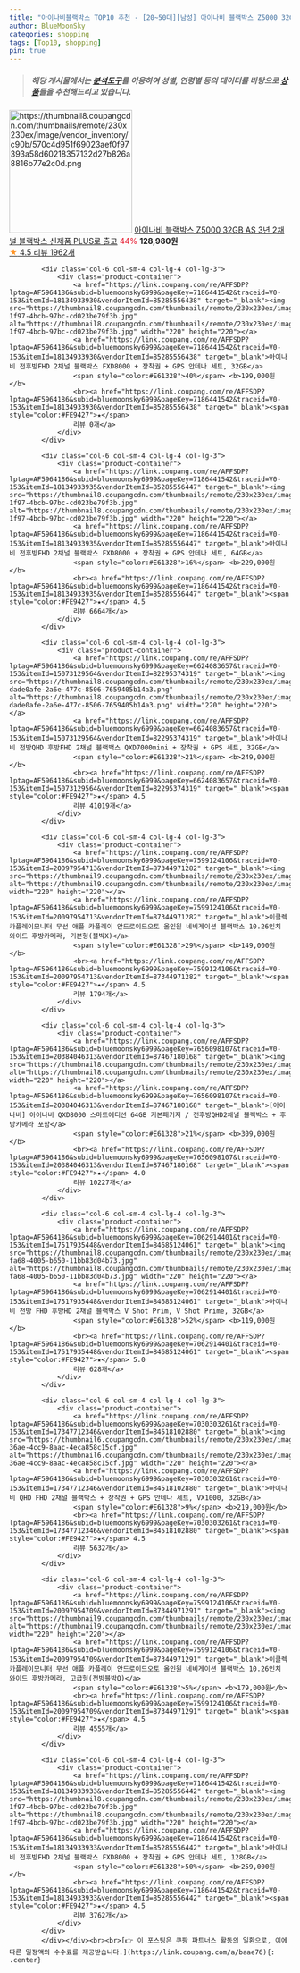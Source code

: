 ```yaml
---
title: "아이나비블랙박스 TOP10 추천 - [20~50대][남성] 아이나비 블랙박스 Z5000 32GB AS 3년 2채널 블랙박스 신제품 PLUS로 출고"
author: BlueMoonSky
categories: shopping
tags: [Top10, shopping]
pin: true
---
```


> ##### 해당 게시물에서는 [**분석도구**](https://itemscout.io/)를 이용하여 **성별**, **연령별** 등의 데이터를 바탕으로 [**상품**](https://link.coupang.com/a/baae76)들을 추천해드리고 있습니다.
<div class="container"><div class="row">
            <div class="col-6 col-sm-4 col-lg-4 col-lg-3">
                <div class="product-container">
                    <a href="https://link.coupang.com/re/AFFSDP?lptag=AF5964186&subid=bluemoonsky6999&pageKey=7645399974&traceid=V0-153&itemId=20327485665&vendorItemId=76574473772" target="_blank"><img src="https://thumbnail8.coupangcdn.com/thumbnails/remote/230x230ex/image/vendor_inventory/c90b/570c4d951f69023aef0f97393a58d60218357132d27b826a8816b77e2c0d.png" alt="https://thumbnail8.coupangcdn.com/thumbnails/remote/230x230ex/image/vendor_inventory/c90b/570c4d951f69023aef0f97393a58d60218357132d27b826a8816b77e2c0d.png" width="220" height="220"></a>
                    <a href="https://link.coupang.com/re/AFFSDP?lptag=AF5964186&subid=bluemoonsky6999&pageKey=7645399974&traceid=V0-153&itemId=20327485665&vendorItemId=76574473772" target="_blank">아이나비 블랙박스 Z5000 32GB AS 3년 2채널 블랙박스 신제품 PLUS로 출고</a>
                    <span style="color:#E61328">44%</span> <b>128,980원</b>
                    <br><a href="https://link.coupang.com/re/AFFSDP?lptag=AF5964186&subid=bluemoonsky6999&pageKey=7645399974&traceid=V0-153&itemId=20327485665&vendorItemId=76574473772" target="_blank"><span style="color:#FE9427">★</span> 4.5
                    리뷰 1962개</a>
                </div>
            </div>
            
            <div class="col-6 col-sm-4 col-lg-4 col-lg-3">
                <div class="product-container">
                    <a href="https://link.coupang.com/re/AFFSDP?lptag=AF5964186&subid=bluemoonsky6999&pageKey=7186441542&traceid=V0-153&itemId=18134933930&vendorItemId=85285556438" target="_blank"><img src="https://thumbnail8.coupangcdn.com/thumbnails/remote/230x230ex/image/retail/images/2023/03/09/16/5/073d6dc5-1f97-4bcb-97bc-cd023be79f3b.jpg" alt="https://thumbnail8.coupangcdn.com/thumbnails/remote/230x230ex/image/retail/images/2023/03/09/16/5/073d6dc5-1f97-4bcb-97bc-cd023be79f3b.jpg" width="220" height="220"></a>
                    <a href="https://link.coupang.com/re/AFFSDP?lptag=AF5964186&subid=bluemoonsky6999&pageKey=7186441542&traceid=V0-153&itemId=18134933930&vendorItemId=85285556438" target="_blank">아이나비 전후방FHD 2채널 블랙박스 FXD8000 + 장착권 + GPS 안테나 세트, 32GB</a>
                    <span style="color:#E61328">40%</span> <b>199,000원</b>
                    <br><a href="https://link.coupang.com/re/AFFSDP?lptag=AF5964186&subid=bluemoonsky6999&pageKey=7186441542&traceid=V0-153&itemId=18134933930&vendorItemId=85285556438" target="_blank"><span style="color:#FE9427">★</span> 
                    리뷰 0개</a>
                </div>
            </div>
            
            <div class="col-6 col-sm-4 col-lg-4 col-lg-3">
                <div class="product-container">
                    <a href="https://link.coupang.com/re/AFFSDP?lptag=AF5964186&subid=bluemoonsky6999&pageKey=7186441542&traceid=V0-153&itemId=18134933935&vendorItemId=85285556447" target="_blank"><img src="https://thumbnail8.coupangcdn.com/thumbnails/remote/230x230ex/image/retail/images/2023/03/09/16/5/073d6dc5-1f97-4bcb-97bc-cd023be79f3b.jpg" alt="https://thumbnail8.coupangcdn.com/thumbnails/remote/230x230ex/image/retail/images/2023/03/09/16/5/073d6dc5-1f97-4bcb-97bc-cd023be79f3b.jpg" width="220" height="220"></a>
                    <a href="https://link.coupang.com/re/AFFSDP?lptag=AF5964186&subid=bluemoonsky6999&pageKey=7186441542&traceid=V0-153&itemId=18134933935&vendorItemId=85285556447" target="_blank">아이나비 전후방FHD 2채널 블랙박스 FXD8000 + 장착권 + GPS 안테나 세트, 64GB</a>
                    <span style="color:#E61328">16%</span> <b>229,000원</b>
                    <br><a href="https://link.coupang.com/re/AFFSDP?lptag=AF5964186&subid=bluemoonsky6999&pageKey=7186441542&traceid=V0-153&itemId=18134933935&vendorItemId=85285556447" target="_blank"><span style="color:#FE9427">★</span> 4.5
                    리뷰 6664개</a>
                </div>
            </div>
            
            <div class="col-6 col-sm-4 col-lg-4 col-lg-3">
                <div class="product-container">
                    <a href="https://link.coupang.com/re/AFFSDP?lptag=AF5964186&subid=bluemoonsky6999&pageKey=6624083657&traceid=V0-153&itemId=15073129564&vendorItemId=82295374319" target="_blank"><img src="https://thumbnail8.coupangcdn.com/thumbnails/remote/230x230ex/image/retail/images/8586515014587583-dade0afe-2a6e-477c-8506-7659405b14a3.png" alt="https://thumbnail8.coupangcdn.com/thumbnails/remote/230x230ex/image/retail/images/8586515014587583-dade0afe-2a6e-477c-8506-7659405b14a3.png" width="220" height="220"></a>
                    <a href="https://link.coupang.com/re/AFFSDP?lptag=AF5964186&subid=bluemoonsky6999&pageKey=6624083657&traceid=V0-153&itemId=15073129564&vendorItemId=82295374319" target="_blank">아이나비 전방QHD 후방FHD 2채널 블랙백스 QXD7000mini + 장착권 + GPS 세트, 32GB</a>
                    <span style="color:#E61328">21%</span> <b>249,000원</b>
                    <br><a href="https://link.coupang.com/re/AFFSDP?lptag=AF5964186&subid=bluemoonsky6999&pageKey=6624083657&traceid=V0-153&itemId=15073129564&vendorItemId=82295374319" target="_blank"><span style="color:#FE9427">★</span> 4.5
                    리뷰 41019개</a>
                </div>
            </div>
            
            <div class="col-6 col-sm-4 col-lg-4 col-lg-3">
                <div class="product-container">
                    <a href="https://link.coupang.com/re/AFFSDP?lptag=AF5964186&subid=bluemoonsky6999&pageKey=7599124106&traceid=V0-153&itemId=20097954713&vendorItemId=87344971282" target="_blank"><img src="https://thumbnail9.coupangcdn.com/thumbnails/remote/230x230ex/image/vendor_inventory/8f73/fb405d5a43a97e61da4e703153135cd5a7199e80b3b4cd44a75c90b337b8.png" alt="https://thumbnail9.coupangcdn.com/thumbnails/remote/230x230ex/image/vendor_inventory/8f73/fb405d5a43a97e61da4e703153135cd5a7199e80b3b4cd44a75c90b337b8.png" width="220" height="220"></a>
                    <a href="https://link.coupang.com/re/AFFSDP?lptag=AF5964186&subid=bluemoonsky6999&pageKey=7599124106&traceid=V0-153&itemId=20097954713&vendorItemId=87344971282" target="_blank">이클렉 카플레이모니터 무선 애플 카플레이 안드로이드오토 올인원 네비게이션 블랙박스 10.26인치 와이드 후방카메라, 기본형(블박X)</a>
                    <span style="color:#E61328">29%</span> <b>149,000원</b>
                    <br><a href="https://link.coupang.com/re/AFFSDP?lptag=AF5964186&subid=bluemoonsky6999&pageKey=7599124106&traceid=V0-153&itemId=20097954713&vendorItemId=87344971282" target="_blank"><span style="color:#FE9427">★</span> 4.5
                    리뷰 1794개</a>
                </div>
            </div>
            
            <div class="col-6 col-sm-4 col-lg-4 col-lg-3">
                <div class="product-container">
                    <a href="https://link.coupang.com/re/AFFSDP?lptag=AF5964186&subid=bluemoonsky6999&pageKey=7656098107&traceid=V0-153&itemId=20384046313&vendorItemId=87467180168" target="_blank"><img src="https://thumbnail8.coupangcdn.com/thumbnails/remote/230x230ex/image/vendor_inventory/e6dd/4973afe10e9f4470315666abab22bf56b194aa7ec9e04b14f40d7d8cdf44.jpg" alt="https://thumbnail8.coupangcdn.com/thumbnails/remote/230x230ex/image/vendor_inventory/e6dd/4973afe10e9f4470315666abab22bf56b194aa7ec9e04b14f40d7d8cdf44.jpg" width="220" height="220"></a>
                    <a href="https://link.coupang.com/re/AFFSDP?lptag=AF5964186&subid=bluemoonsky6999&pageKey=7656098107&traceid=V0-153&itemId=20384046313&vendorItemId=87467180168" target="_blank">[아이나비] 아이나비 QXD8000 스마트에디션 64GB 기본패키지 / 전후방QHD2채널 블랙박스 + 후방카메라 포함</a>
                    <span style="color:#E61328">21%</span> <b>309,000원</b>
                    <br><a href="https://link.coupang.com/re/AFFSDP?lptag=AF5964186&subid=bluemoonsky6999&pageKey=7656098107&traceid=V0-153&itemId=20384046313&vendorItemId=87467180168" target="_blank"><span style="color:#FE9427">★</span> 4.0
                    리뷰 10227개</a>
                </div>
            </div>
            
            <div class="col-6 col-sm-4 col-lg-4 col-lg-3">
                <div class="product-container">
                    <a href="https://link.coupang.com/re/AFFSDP?lptag=AF5964186&subid=bluemoonsky6999&pageKey=7062914401&traceid=V0-153&itemId=17517935448&vendorItemId=84685124061" target="_blank"><img src="https://thumbnail8.coupangcdn.com/thumbnails/remote/230x230ex/image/retail/images/2023/01/13/11/8/8af06ddb-fa68-4005-b650-11bb83d04b73.jpg" alt="https://thumbnail8.coupangcdn.com/thumbnails/remote/230x230ex/image/retail/images/2023/01/13/11/8/8af06ddb-fa68-4005-b650-11bb83d04b73.jpg" width="220" height="220"></a>
                    <a href="https://link.coupang.com/re/AFFSDP?lptag=AF5964186&subid=bluemoonsky6999&pageKey=7062914401&traceid=V0-153&itemId=17517935448&vendorItemId=84685124061" target="_blank">아이나비 전방 FHD 후방HD 2채널 블랙박스 V Shot Prim, V Shot Prime, 32GB</a>
                    <span style="color:#E61328">52%</span> <b>119,000원</b>
                    <br><a href="https://link.coupang.com/re/AFFSDP?lptag=AF5964186&subid=bluemoonsky6999&pageKey=7062914401&traceid=V0-153&itemId=17517935448&vendorItemId=84685124061" target="_blank"><span style="color:#FE9427">★</span> 5.0
                    리뷰 628개</a>
                </div>
            </div>
            
            <div class="col-6 col-sm-4 col-lg-4 col-lg-3">
                <div class="product-container">
                    <a href="https://link.coupang.com/re/AFFSDP?lptag=AF5964186&subid=bluemoonsky6999&pageKey=7030303261&traceid=V0-153&itemId=17347712346&vendorItemId=84518102880" target="_blank"><img src="https://thumbnail6.coupangcdn.com/thumbnails/remote/230x230ex/image/retail/images/2022/12/29/11/8/53f88d1b-36ae-4cc9-8aac-4eca858c15cf.jpg" alt="https://thumbnail6.coupangcdn.com/thumbnails/remote/230x230ex/image/retail/images/2022/12/29/11/8/53f88d1b-36ae-4cc9-8aac-4eca858c15cf.jpg" width="220" height="220"></a>
                    <a href="https://link.coupang.com/re/AFFSDP?lptag=AF5964186&subid=bluemoonsky6999&pageKey=7030303261&traceid=V0-153&itemId=17347712346&vendorItemId=84518102880" target="_blank">아이나비 QHD FHD 2채널 블랙박스 + 장착권 + GPS 안테나 세트, VX1000, 32GB</a>
                    <span style="color:#E61328">9%</span> <b>219,000원</b>
                    <br><a href="https://link.coupang.com/re/AFFSDP?lptag=AF5964186&subid=bluemoonsky6999&pageKey=7030303261&traceid=V0-153&itemId=17347712346&vendorItemId=84518102880" target="_blank"><span style="color:#FE9427">★</span> 4.5
                    리뷰 5632개</a>
                </div>
            </div>
            
            <div class="col-6 col-sm-4 col-lg-4 col-lg-3">
                <div class="product-container">
                    <a href="https://link.coupang.com/re/AFFSDP?lptag=AF5964186&subid=bluemoonsky6999&pageKey=7599124106&traceid=V0-153&itemId=20097954709&vendorItemId=87344971291" target="_blank"><img src="https://thumbnail9.coupangcdn.com/thumbnails/remote/230x230ex/image/vendor_inventory/8250/1baba497a39991b5d6b27d8cc7b5b168f1dd9df9c7d0d67998a16875463f.jpg" alt="https://thumbnail9.coupangcdn.com/thumbnails/remote/230x230ex/image/vendor_inventory/8250/1baba497a39991b5d6b27d8cc7b5b168f1dd9df9c7d0d67998a16875463f.jpg" width="220" height="220"></a>
                    <a href="https://link.coupang.com/re/AFFSDP?lptag=AF5964186&subid=bluemoonsky6999&pageKey=7599124106&traceid=V0-153&itemId=20097954709&vendorItemId=87344971291" target="_blank">이클렉 카플레이모니터 무선 애플 카플레이 안드로이드오토 올인원 네비게이션 블랙박스 10.26인치 와이드 후방카메라, 고급형(전방블박O)</a>
                    <span style="color:#E61328">5%</span> <b>179,000원</b>
                    <br><a href="https://link.coupang.com/re/AFFSDP?lptag=AF5964186&subid=bluemoonsky6999&pageKey=7599124106&traceid=V0-153&itemId=20097954709&vendorItemId=87344971291" target="_blank"><span style="color:#FE9427">★</span> 4.5
                    리뷰 4555개</a>
                </div>
            </div>
            
            <div class="col-6 col-sm-4 col-lg-4 col-lg-3">
                <div class="product-container">
                    <a href="https://link.coupang.com/re/AFFSDP?lptag=AF5964186&subid=bluemoonsky6999&pageKey=7186441542&traceid=V0-153&itemId=18134933933&vendorItemId=85285556442" target="_blank"><img src="https://thumbnail8.coupangcdn.com/thumbnails/remote/230x230ex/image/retail/images/2023/03/09/16/5/073d6dc5-1f97-4bcb-97bc-cd023be79f3b.jpg" alt="https://thumbnail8.coupangcdn.com/thumbnails/remote/230x230ex/image/retail/images/2023/03/09/16/5/073d6dc5-1f97-4bcb-97bc-cd023be79f3b.jpg" width="220" height="220"></a>
                    <a href="https://link.coupang.com/re/AFFSDP?lptag=AF5964186&subid=bluemoonsky6999&pageKey=7186441542&traceid=V0-153&itemId=18134933933&vendorItemId=85285556442" target="_blank">아이나비 전후방FHD 2채널 블랙박스 FXD8000 + 장착권 + GPS 안테나 세트, 128GB</a>
                    <span style="color:#E61328">50%</span> <b>259,000원</b>
                    <br><a href="https://link.coupang.com/re/AFFSDP?lptag=AF5964186&subid=bluemoonsky6999&pageKey=7186441542&traceid=V0-153&itemId=18134933933&vendorItemId=85285556442" target="_blank"><span style="color:#FE9427">★</span> 4.5
                    리뷰 3762개</a>
                </div>
            </div>
            </div></div><br><br>[👉 이 포스팅은 쿠팡 파트너스 활동의 일환으로, 이에 따른 일정액의 수수료를 제공받습니다.](https://link.coupang.com/a/baae76){: .center}